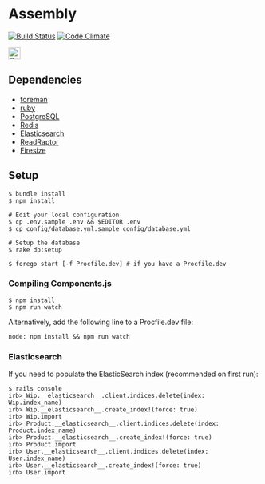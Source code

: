 # Assembly
[![Build Status](https://magnum.travis-ci.com/assemblymade/meta.svg?token=yfARxv3oq7ZT3ZbmJWVN&branch=master)](https://magnum.travis-ci.com/assemblymade/meta)
[![Code Climate](https://codeclimate.com/repos/53614e94e30ba048560038af/badges/2bfece8bd323b313770e/gpa.png)](https://codeclimate.com/repos/53614e94e30ba048560038af/feed)
<br />

<a href="https://assembly.com/meta/bounties"><img src="https://asm-badger.herokuapp.com/meta/badges/tasks.svg" height="24px" alt="Open Tasks" /></a>

## Dependencies

* [foreman](https://toolbelt.heroku.com)
* [ruby](http://www.ruby-lang.org)
* [PostgreSQL](http://www.postgresql.org)
* [Redis](http://redis.io/)
* [Elasticsearch](http://www.elasticsearch.org/)
* [ReadRaptor](https://github.com/asm-products/readraptor)
* [Firesize](https://github.com/asm-products/firesize)

## Setup

    $ bundle install
    $ npm install

    # Edit your local configuration
    $ cp .env.sample .env && $EDITOR .env
    $ cp config/database.yml.sample config/database.yml

    # Setup the database
    $ rake db:setup

    $ forego start [-f Procfile.dev] # if you have a Procfile.dev

### Compiling Components.js

    $ npm install
    $ npm run watch

Alternatively, add the following line to a Procfile.dev file:

    node: npm install && npm run watch


### Elasticsearch

If you need to populate the ElasticSearch index (recommended on first run):

    $ rails console
    irb> Wip.__elasticsearch__.client.indices.delete(index: Wip.index_name)
    irb> Wip.__elasticsearch__.create_index!(force: true)
    irb> Wip.import
    irb> Product.__elasticsearch__.client.indices.delete(index: Product.index_name)
    irb> Product.__elasticsearch__.create_index!(force: true)
    irb> Product.import
    irb> User.__elasticsearch__.client.indices.delete(index: User.index_name)
    irb> User.__elasticsearch__.create_index!(force: true)
    irb> User.import

